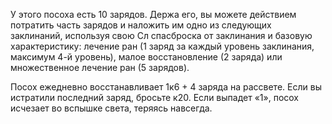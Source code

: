 У этого посоха есть 10 зарядов. Держа его, вы можете действием потратить часть зарядов и наложить им одно из следующих заклинаний, используя свою Сл спасброска от заклинания и базовую характеристику: лечение ран (1 заряд за каждый уровень заклинания, максимум 4-й уровень), малое восстановление (2 заряда) или множественное лечение ран (5 зарядов).

Посох ежедневно восстанавливает 1к6 + 4 заряда на рассвете. Если вы истратили последний заряд, бросьте к20. Если выпадет «1», посох исчезает во вспышке света, теряясь навсегда.
